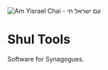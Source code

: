 ![Am Yisrael Chai - עם ישראל חי](https://bennypowers.dev/assets/flag.am.yisrael.chai.png)

# Shul Tools

Software for Synagogues.
